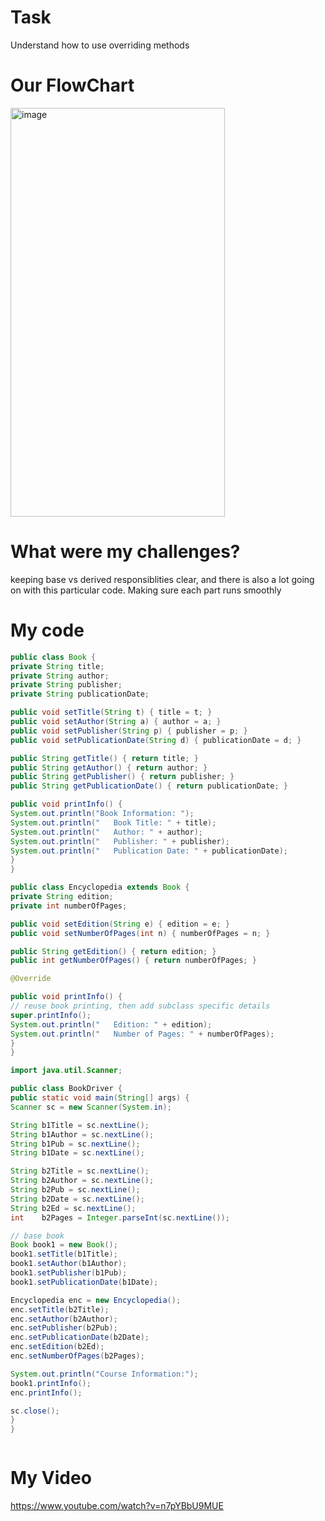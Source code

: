 # Task 
Understand how to use overriding methods
# Our FlowChart
 <img width="343" height="654" alt="image" src="https://github.com/user-attachments/assets/da3330de-d955-4c15-986d-ca13fab7920f" />

# What were my challenges? 
keeping base vs derived responsiblities clear, and there is also a lot going on with this particular code. Making sure each part runs smoothly
# My code
```java
public class Book {
private String title;
private String author;
private String publisher;
private String publicationDate;

public void setTitle(String t) { title = t; }
public void setAuthor(String a) { author = a; }
public void setPublisher(String p) { publisher = p; }
public void setPublicationDate(String d) { publicationDate = d; }

public String getTitle() { return title; }
public String getAuthor() { return author; }
public String getPublisher() { return publisher; }
public String getPublicationDate() { return publicationDate; }

public void printInfo() {
System.out.println("Book Information: ");
System.out.println("   Book Title: " + title);
System.out.println("   Author: " + author);
System.out.println("   Publisher: " + publisher);
System.out.println("   Publication Date: " + publicationDate);
}
}

public class Encyclopedia extends Book {
private String edition;
private int numberOfPages;

public void setEdition(String e) { edition = e; }
public void setNumberOfPages(int n) { numberOfPages = n; }

public String getEdition() { return edition; }
public int getNumberOfPages() { return numberOfPages; }

@Override

public void printInfo() {
// reuse book printing, then add subclass specific details
super.printInfo();
System.out.println("   Edition: " + edition);
System.out.println("   Number of Pages: " + numberOfPages);
}
}

import java.util.Scanner;

public class BookDriver {
public static void main(String[] args) {
Scanner sc = new Scanner(System.in);

String b1Title = sc.nextLine();
String b1Author = sc.nextLine();
String b1Pub = sc.nextLine();
String b1Date = sc.nextLine();

String b2Title = sc.nextLine();
String b2Author = sc.nextLine();
String b2Pub = sc.nextLine();
String b2Date = sc.nextLine();
String b2Ed = sc.nextLine();
int    b2Pages = Integer.parseInt(sc.nextLine());

// base book
Book book1 = new Book();
book1.setTitle(b1Title);
book1.setAuthor(b1Author);
book1.setPublisher(b1Pub);
book1.setPublicationDate(b1Date);

Encyclopedia enc = new Encyclopedia();
enc.setTitle(b2Title);
enc.setAuthor(b2Author);
enc.setPublisher(b2Pub);
enc.setPublicationDate(b2Date);
enc.setEdition(b2Ed);
enc.setNumberOfPages(b2Pages);

System.out.println("Course Information:");
book1.printInfo();
enc.printInfo();

sc.close();
}
}



```

# My Video 
https://www.youtube.com/watch?v=n7pYBbU9MUE
